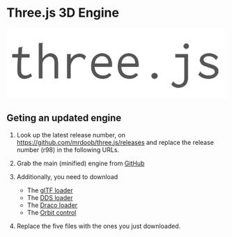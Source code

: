 # Three.js 3D Engine
![Three.js logo](logo.png)

## Geting an updated engine

1. Look up the latest release number, on https://github.com/mrdoob/three.js/releases
   and replace the release number (r98) in the following URLs.

1. Grab the main (minified) engine from [GitHub](https://github.com/mrdoob/three.js/blob/r98/build/three.min.js)

2. Additionally, you need to download
   * The [glTF loader](https://github.com/mrdoob/three.js/blob/r98/examples/js/loaders/GLTFLoader.js)
   * The [DDS loader](https://github.com/mrdoob/three.js/blob/r98/examples/js/loaders/DDSLoader.js)
   * The [Draco loader](https://github.com/mrdoob/three.js/blob/r98/examples/js/loaders/DRACOLoader.js)
   * The [Orbit control](https://github.com/mrdoob/three.js/blob/r98/examples/js/controls/OrbitControls.js)

3. Replace the five files with the ones you just downloaded.
